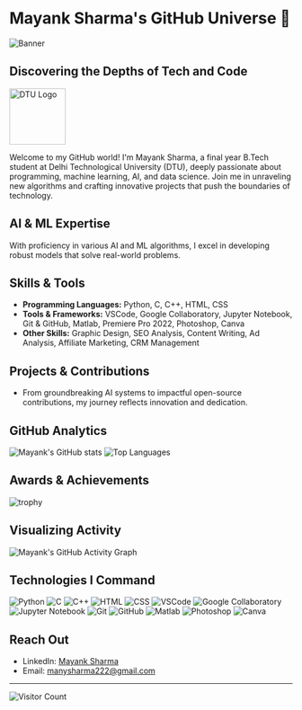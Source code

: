 # Mayank Sharma's GitHub Universe 🌟

![Banner](https://your-banner-image-link.com)

## Discovering the Depths of Tech and Code

<p align="left">
  <img src="https://scontent.fdel8-2.fna.fbcdn.net/v/t39.30808-6/305655806_421582943444336_1035178317495026491_n.jpg?_nc_cat=104&ccb=1-7&_nc_sid=6ee11a&_nc_ohc=dpUPaJ-9nMUQ7kNvgH6hL-N&_nc_ht=scontent.fdel8-2.fna&oh=00_AYBgvPGFVt0qJ6f-UFXBP3IAd2ZfOsHn0bsKBIw9JJD_HQ&oe=667FA4AF" alt="DTU Logo" width="100"/>
</p>

Welcome to my GitHub world! I'm Mayank Sharma, a final year B.Tech student at Delhi Technological University (DTU), deeply passionate about programming, machine learning, AI, and data science. Join me in unraveling new algorithms and crafting innovative projects that push the boundaries of technology.

## AI & ML Expertise
With proficiency in various AI and ML algorithms, I excel in developing robust models that solve real-world problems.

## Skills & Tools
- **Programming Languages:** Python, C, C++, HTML, CSS
- **Tools & Frameworks:** VSCode, Google Collaboratory, Jupyter Notebook, Git & GitHub, Matlab, Premiere Pro 2022, Photoshop, Canva
- **Other Skills:** Graphic Design, SEO Analysis, Content Writing, Ad Analysis, Affiliate Marketing, CRM Management

## Projects & Contributions
- From groundbreaking AI systems to impactful open-source contributions, my journey reflects innovation and dedication.

## GitHub Analytics
![Mayank's GitHub stats](https://github-readme-stats.vercel.app/api?username=MAINKS&show_icons=true&theme=radical)
![Top Languages](https://github-readme-stats.vercel.app/api/top-langs/?username=MAINKS&layout=compact&theme=radical)

## Awards & Achievements
![trophy](https://github-profile-trophy.vercel.app/?username=MAINKS&theme=radical)

## Visualizing Activity
![Mayank's GitHub Activity Graph](https://activity-graph.herokuapp.com/graph?username=MAINKS&custom_title=Mayank's%20Contribution%20Graph&theme=dracula)

## Technologies I Command
![Python](https://img.shields.io/badge/-Python-3776AB?style=flat-square&logo=python&logoColor=white)
![C](https://img.shields.io/badge/-C-00599C?style=flat-square&logo=c&logoColor=white)
![C++](https://img.shields.io/badge/-C++-00599C?style=flat-square&logo=cplusplus&logoColor=white)
![HTML](https://img.shields.io/badge/-HTML-E34F26?style=flat-square&logo=html5&logoColor=white)
![CSS](https://img.shields.io/badge/-CSS-1572B6?style=flat-square&logo=css3&logoColor=white)
![VSCode](https://img.shields.io/badge/-VSCode-007ACC?style=flat-square&logo=visual-studio-code&logoColor=white)
![Google Collaboratory](https://img.shields.io/badge/-Google%20Collaboratory-F9AB00?style=flat-square&logo=google-colab&logoColor=white)
![Jupyter Notebook](https://img.shields.io/badge/-Jupyter%20Notebook-F37626?style=flat-square&logo=jupyter&logoColor=white)
![Git](https://img.shields.io/badge/-Git-F05032?style=flat-square&logo=git&logoColor=white)
![GitHub](https://img.shields.io/badge/-GitHub-181717?style=flat-square&logo=github&logoColor=white)
![Matlab](https://img.shields.io/badge/-Matlab-0076A8?style=flat-square&logo=mathworks&logoColor=white)
![Photoshop](https://img.shields.io/badge/-Photoshop-31A8FF?style=flat-square&logo=adobe-photoshop&logoColor=white)
![Canva](https://img.shields.io/badge/-Canva-00C4CC?style=flat-square&logo=canva&logoColor=white)

## Reach Out
- LinkedIn: [Mayank Sharma](https://www.linkedin.com/in/mayank-sharma-123456/)
- Email: manysharma222@gmail.com

---

![Visitor Count](https://komarev.com/ghpvc/?username=MAINKS&style=flat-square)
